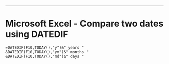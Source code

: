 
***
# Microsoft Excel - Compare two dates using DATEDIF

```excel
=DATEDIF(F10,TODAY(),"y")&" years "
&DATEDIF(F10,TODAY(),"ym")&" months "
&DATEDIF(F10,TODAY(),"md")&" days "
```
